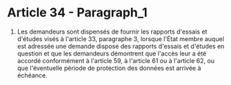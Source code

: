 # Article 34 - Paragraph_1

1. Les demandeurs sont dispensés de fournir les rapports d'essais et d'études visés à l'article 33, paragraphe 3, lorsque l'État membre auquel est adressée une demande dispose des rapports d'essais et d'études en question et que les demandeurs démontrent que l'accès leur a été accordé conformément à l'article 59, à l'article 61 ou à l'article 62, ou que l'éventuelle période de protection des données est arrivée à échéance.